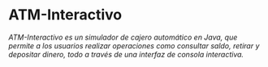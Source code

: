 # ATM-Interactivo
_ATM-Interactivo es un simulador de cajero automático en Java, que permite a los usuarios realizar operaciones como consultar saldo, retirar y depositar dinero, todo a través de una interfaz de consola interactiva._
